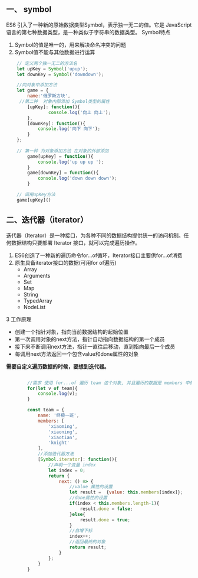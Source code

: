 ## 一、 symbol
ES6 引入了一种新的原始数据类型Symbol，表示独一无二的值。它是 JavaScript 语言的第七种数据类型，是一种类似于字符串的数据类型。
Symbol特点
1)	Symbol的值是唯一的，用来解决命名冲突的问题
2)	Symbol值不能与其他数据进行运算


```js
    // 定义两个独一无二的方法名
    let upKey = Symbol('upup');
    let downKey = Symbol('downdown');

    //向对象中添加方法
    let game = {
        name:'俄罗斯方块',
     //第二种  对象内部添加 Symbol类型的属性
        [upKey]: function(){
                console.log('向上 向上');
        },
        [downKey]: function(){
            console.log('向下 向下');
        }
    };
		
    // 第一种 为对象添加方法 在对象的外部添加
        game[upKey] = function(){
            console.log('up up up ');
        }
        game[downKey] = function(){
            console.log('down down down');
        }

    // 调用upKey方法
	game[upKey]()

```

## 二、迭代器（iterator）
迭代器（Iterator）是一种接口，为各种不同的数据结构提供统一的访问机制。任何数据结构只要部署 Iterator 接口，就可以完成遍历操作。
1. ES6创造了一种新的遍历命令for...of循环，Iterator接口主要供for...of消费
2. 原生具备iterator接口的数据(可用for of遍历)
    - Array
	- Arguments
	- Set
	- Map	
    - String
	- TypedArray
    - NodeList

3	工作原理
-	创建一个指针对象，指向当前数据结构的起始位置
-	第一次调用对象的next方法，指针自动指向数据结构的第一个成员
-	接下来不断调用next方法，指针一直往后移动，直到指向最后一个成员
-	每调用next方法返回一个包含value和done属性的对象

**需要自定义遍历数据的时候，要想到迭代器。**

```js

        //需求 使用 for...of 遍历 team 这个对象, 并且遍历的数据是 members 中的元素
        for(let v of team){
            console.log(v);
        }

        const team = {
            name: '终极一班',
            members: [
                'xiaoming',
                'xiaoning',
                'xiaotian',
                'knight'
            ],
            //添加迭代器方法
            [Symbol.iterator]: function(){
                //声明一个变量 index
                let index = 0;
                return {
                    next: () => {
                        //value 属性的设置
                        let result =  {value: this.members[index]};
                        //done属性的设置
                        if(index < this.members.length-1){
                            result.done = false;
                        }else{
                            result.done = true;
                        }
                        //自增下标
                        index++;
                        //返回最终的对象
                        return result;
                    }
                };
            }
        }
```



